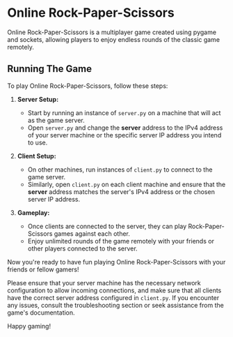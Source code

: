 # Online Rock-Paper-Scissors

Online Rock-Paper-Scissors is a multiplayer game created using pygame and sockets, allowing players to enjoy endless rounds of the classic game remotely.

## Running The Game

To play Online Rock-Paper-Scissors, follow these steps:

1. **Server Setup:**
   - Start by running an instance of `server.py` on a machine that will act as the game server.
   - Open `server.py` and change the **server** address to the IPv4 address of your server machine or the specific server IP address you intend to use.

2. **Client Setup:**
   - On other machines, run instances of `client.py` to connect to the game server.
   - Similarly, open `client.py` on each client machine and ensure that the **server** address matches the server's IPv4 address or the chosen server IP address.

3. **Gameplay:**
   - Once clients are connected to the server, they can play Rock-Paper-Scissors games against each other.
   - Enjoy unlimited rounds of the game remotely with your friends or other players connected to the server.

Now you're ready to have fun playing Online Rock-Paper-Scissors with your friends or fellow gamers!

Please ensure that your server machine has the necessary network configuration to allow incoming connections, and make sure that all clients have the correct server address configured in `client.py`. If you encounter any issues, consult the troubleshooting section or seek assistance from the game's documentation.

Happy gaming!
